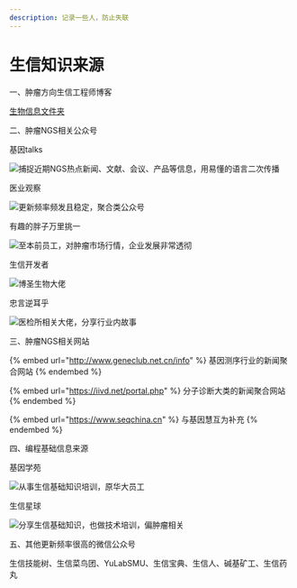```yaml
---
description: 记录一些人，防止失联
---
```


# 生信知识来源

一、肿瘤方向生信工程师博客

&#x20;      [生物信息文件夹](https://pzweuj.github.io/archive.html)

&#x20;     &#x20;

&#x20;

二、肿瘤NGS相关公众号

&#x20;       基因talks

![捕捉近期NGS热点新闻、文献、会议、产品等信息，用易懂的语言二次传播](broken-reference)

&#x20;      医业观察

![更新频率频发且稳定，聚合类公众号](broken-reference)



&#x20;   有趣的胖子万里挑一

![至本前员工，对肿瘤市场行情，企业发展非常透彻](broken-reference)

&#x20;     生信开发者

![博圣生物大佬](broken-reference)

&#x20;      忠言逆耳乎

![医检所相关大佬，分享行业内故事](broken-reference)



三、肿瘤NGS相关网站

{% embed url="http://www.geneclub.net.cn/info" %}
基因测序行业的新闻聚合网站
{% endembed %}

{% embed url="https://iivd.net/portal.php" %}
分子诊断大类的新闻聚合网站
{% endembed %}

{% embed url="https://www.seqchina.cn" %}
与基因慧互为补充
{% endembed %}





四、编程基础信息来源

&#x20;       基因学苑

![从事生信基础知识培训，原华大员工](broken-reference)

&#x20;          生信星球

![分享生信基础知识，也做技术培训，偏肿瘤相关](broken-reference)

&#x20; &#x20;

五、其他更新频率很高的微信公众号

&#x20;      生信技能树、生信菜鸟团、YuLabSMU、生信宝典、生信人、碱基矿工、生信药丸



